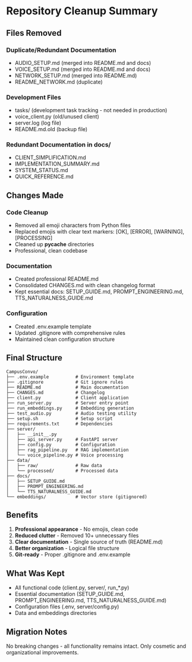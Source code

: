 # Repository Cleanup Summary

## Files Removed

### Duplicate/Redundant Documentation
- AUDIO_SETUP.md (merged into README.md and docs)
- VOICE_SETUP.md (merged into README.md and docs)
- NETWORK_SETUP.md (merged into README.md)
- README_NETWORK.md (duplicate)

### Development Files
- tasks/ (development task tracking - not needed in production)
- voice_client.py (old/unused client)
- server.log (log file)
- README.md.old (backup file)

### Redundant Documentation in docs/
- CLIENT_SIMPLIFICATION.md
- IMPLEMENTATION_SUMMARY.md
- SYSTEM_STATUS.md
- QUICK_REFERENCE.md

## Changes Made

### Code Cleanup
- Removed all emoji characters from Python files
- Replaced emojis with clear text markers: [OK], [ERROR], [WARNING], [PROCESSING]
- Cleaned up __pycache__ directories
- Professional, clean codebase

### Documentation
- Created professional README.md
- Consolidated CHANGES.md with clean changelog format
- Kept essential docs: SETUP_GUIDE.md, PROMPT_ENGINEERING.md, TTS_NATURALNESS_GUIDE.md

### Configuration
- Created .env.example template
- Updated .gitignore with comprehensive rules
- Maintained clean configuration structure

## Final Structure

```
CampusConvo/
├── .env.example          # Environment template
├── .gitignore            # Git ignore rules
├── README.md             # Main documentation
├── CHANGES.md            # Changelog
├── client.py             # Client application
├── run_server.py         # Server entry point
├── run_embeddings.py     # Embedding generation
├── test_audio.py         # Audio testing utility
├── setup.sh              # Setup script
├── requirements.txt      # Dependencies
├── server/
│   ├── __init__.py
│   ├── api_server.py     # FastAPI server
│   ├── config.py         # Configuration
│   ├── rag_pipeline.py   # RAG implementation
│   └── voice_pipeline.py # Voice processing
├── data/
│   ├── raw/              # Raw data
│   └── processed/        # Processed data
├── docs/
│   ├── SETUP_GUIDE.md
│   ├── PROMPT_ENGINEERING.md
│   └── TTS_NATURALNESS_GUIDE.md
└── embeddings/           # Vector store (gitignored)
```

## Benefits

1. **Professional appearance** - No emojis, clean code
2. **Reduced clutter** - Removed 10+ unnecessary files
3. **Clear documentation** - Single source of truth (README.md)
4. **Better organization** - Logical file structure
5. **Git-ready** - Proper .gitignore and .env.example

## What Was Kept

- All functional code (client.py, server/, run_*.py)
- Essential documentation (SETUP_GUIDE.md, PROMPT_ENGINEERING.md, TTS_NATURALNESS_GUIDE.md)
- Configuration files (.env, server/config.py)
- Data and embeddings directories

## Migration Notes

No breaking changes - all functionality remains intact.
Only cosmetic and organizational improvements.

